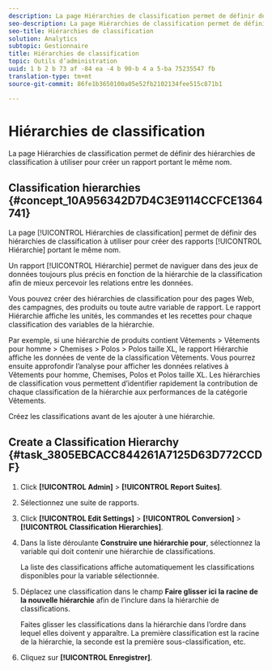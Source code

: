 ```yaml
---
description: La page Hiérarchies de classification permet de définir des hiérarchies de classification à utiliser pour créer un rapport portant le même nom.
seo-description: La page Hiérarchies de classification permet de définir des hiérarchies de classification à utiliser pour créer un rapport portant le même nom.
seo-title: Hiérarchies de classification
solution: Analytics
subtopic: Gestionnaire
title: Hiérarchies de classification
topic: Outils d’administration
uuid: 1 b 2 b 73 af -84 ea -4 b 90-b 4 a 5-ba 75235547 fb
translation-type: tm+mt
source-git-commit: 86fe1b3650100a05e52fb2102134fee515c871b1

---
```



# Hiérarchies de classification

La page Hiérarchies de classification permet de définir des hiérarchies de classification à utiliser pour créer un rapport portant le même nom.

## Classification hierarchies {#concept_10A956342D7D4C3E9114CCFCE1364741}

La page [!UICONTROL Hiérarchies de classification] permet de définir des hiérarchies de classification à utiliser pour créer des rapports [!UICONTROL Hiérarchie] portant le même nom.

Un rapport [!UICONTROL Hiérarchie] permet de naviguer dans des jeux de données toujours plus précis en fonction de la hiérarchie de la classification afin de mieux percevoir les relations entre les données.

Vous pouvez créer des hiérarchies de classification pour des pages Web, des campagnes, des produits ou toute autre variable de rapport. Le rapport Hiérarchie affiche les unités, les commandes et les recettes pour chaque classification des variables de la hiérarchie.

Par exemple, si une hiérarchie de produits contient Vêtements &gt; Vêtements pour homme &gt; Chemises &gt; Polos &gt; Polos taille XL, le rapport Hiérarchie affiche les données de vente de la classification Vêtements. Vous pourrez ensuite approfondir l’analyse pour afficher les données relatives à Vêtements pour homme, Chemises, Polos et Polos taille XL. Les hiérarchies de classification vous permettent d’identifier rapidement la contribution de chaque classification de la hiérarchie aux performances de la catégorie Vêtements.

Créez les classifications avant de les ajouter à une hiérarchie.

## Create a Classification Hierarchy {#task_3805EBCACC844261A7125D63D772CCDF}

<!-- 

t_classification_heirarchy.xml

 -->

1. Click **[!UICONTROL Admin]** &gt; **[!UICONTROL Report Suites]**.
1. Sélectionnez une suite de rapports.
1. Click **[!UICONTROL Edit Settings]** &gt; **[!UICONTROL Conversion]** &gt; **[!UICONTROL Classification Hierarchies]**.
1. Dans la liste déroulante **Construire une hiérarchie pour**, sélectionnez la variable qui doit contenir une hiérarchie de classifications.

   La liste des classifications affiche automatiquement les classifications disponibles pour la variable sélectionnée.
1. Déplacez une classification dans le champ **Faire glisser ici la racine de la nouvelle hiérarchie** afin de l’inclure dans la hiérarchie de classifications.

   Faites glisser les classifications dans la hiérarchie dans l’ordre dans lequel elles doivent y apparaître. La première classification est la racine de la hiérarchie, la seconde est la première sous-classification, etc.
1. Cliquez sur **[!UICONTROL Enregistrer]**.
